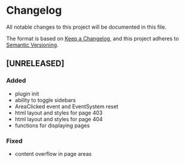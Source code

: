 # Changelog

All notable changes to this project will be documented in this file.

The format is based on [Keep a Changelog](https://keepachangelog.com/en/1.0.0/),
and this project adheres to [Semantic Versioning](https://semver.org/spec/v2.0.0.html).

## [UNRELEASED]

### Added
- plugin init
- ability to toggle sidebars
- AreaClicked event and EventSystem reset
- html layout and styles for page 403 
- html layout and styles for page 404 
- functions for displaying pages

### Fixed
- content overflow in page areas
